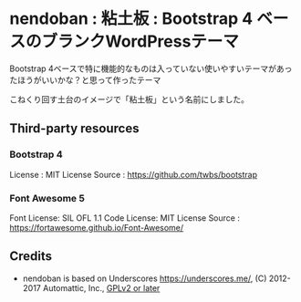 # nendoban : 粘土板 : Bootstrap 4 ベースのブランクWordPressテーマ

Bootstrap 4ベースで特に機能的なものは入っていない使いやすいテーマがあったほうがいいかな？と思って作ったテーマ

こねくり回す土台のイメージで「粘土板」という名前にしました。

## Third-party resources

### Bootstrap 4
License : MIT License
Source  : https://github.com/twbs/bootstrap

### Font Awesome 5
Font License: SIL OFL 1.1
Code License: MIT License
Source      : https://fortawesome.github.io/Font-Awesome/

## Credits
* nendoban is based on Underscores https://underscores.me/, (C) 2012-2017 Automattic, Inc., [GPLv2 or later](https://www.gnu.org/licenses/gpl-2.0.html)
